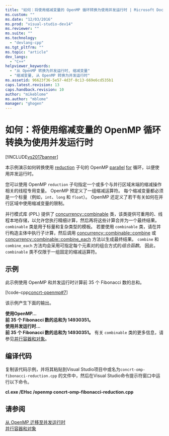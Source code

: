 ```yaml
---
title: "如何：将使用缩减变量的 OpenMP 循环转换为使用并发运行时 | Microsoft Docs"
ms.custom: ""
ms.date: "12/03/2016"
ms.prod: "visual-studio-dev14"
ms.reviewer: ""
ms.suite: ""
ms.technology: 
  - "devlang-cpp"
ms.tgt_pltfrm: ""
ms.topic: "article"
dev_langs: 
  - "C++"
helpviewer_keywords: 
  - "从 OpenMP 转换为并发运行时, 缩减变量"
  - "缩减变量, 从 OpenMP 转换为并发运行时"
ms.assetid: 96623f36-5e57-4d3f-8c13-669e6cd535b1
caps.latest.revision: 13
caps.handback.revision: 10
author: "mikeblome"
ms.author: "mblome"
manager: "ghogen"
---
```

# 如何：将使用缩减变量的 OpenMP 循环转换为使用并发运行时
[!INCLUDE[vs2017banner](../../assembler/inline/includes/vs2017banner.md)]

本示例演示如何转换使用 [reduction](../../parallel/openmp/reference/reduction.md) 子句的 OpenMP [parallel](../../parallel/openmp/reference/parallel.md) [for](../../parallel/openmp/reference/for-openmp.md) 循环，以便使用并发运行时。  
  
 您可以使用 OpenMP `reduction` 子句指定一个或多个与并行区域末端的缩减操作相关的线程专用变量。  OpenMP 预定义了一组缩减运算符。  每个缩减变量都必须是一个标量（例如，`int`、`long` 和 `float`）。  OpenMP 还定义了若干有关如何在并行区域中使用缩减变量的限制。  
  
 并行模式库 \(PPL\) 提供了 [concurrency::combinable](../../parallel/concrt/reference/combinable-class.md) 类，该类提供可重用的、线程本地存储，以允许您执行精细计算，然后再将这些计算合并为一个最终结果。  `combinable` 类是用于标量和复杂类型的模板。  若要使用 `combinable` 类，请在并行构造主体中执行子计算，然后调用 [concurrency::combinable::combine](../Topic/combinable::combine%20Method.md) 或 [concurrency::combinable::combine\_each](../Topic/combinable::combine_each%20Method.md) 方法以生成最终结果。  `combine` 和 `combine_each` 方法均会采用可指定每个元素对的组合方式的*组合函数*。  因此，`combinable` 类不仅限于一组固定的缩减运算符。  
  
## 示例  
 此示例使用 OpenMP 和并发运行时计算前 35 个 Fibonacci 数的总和。  
  
 [!code-cpp[concrt-openmp#7](../../parallel/concrt/codesnippet/CPP/convert-an-openmp-loop-that-uses-a-reduction-variable_1.cpp)]  
  
 该示例产生下面的输出。  
  
  **使用OpenMP…**  
**前 35 个 Fibonacci 数的总和为 14930351。**  
**使用并发运行时...**  
**前 35 个 Fibonacci 数的总和为 14930351。** 有关 `combinable` 类的更多信息，请参见[并行容器和对象](../../parallel/concrt/parallel-containers-and-objects.md)。  
  
## 编译代码  
 复制该代码示例，并将其粘贴到Visual Studio项目中或名为`concrt-omp-fibonacci-reduction.cpp` 的文件中，然后在Visual Studio命令提示符窗口中运行以下命令。  
  
 **cl.exe \/EHsc \/openmp concrt\-omp\-fibonacci\-reduction.cpp**  
  
## 请参阅  
 [从 OpenMP 迁移至并发运行时](../../parallel/concrt/migrating-from-openmp-to-the-concurrency-runtime.md)   
 [并行容器和对象](../../parallel/concrt/parallel-containers-and-objects.md)